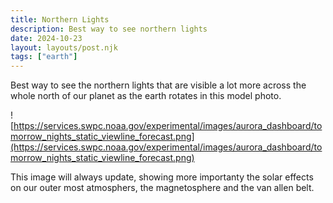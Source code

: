 ```yaml
---
title: Northern Lights
description: Best way to see northern lights
date: 2024-10-23
layout: layouts/post.njk
tags: ["earth"]
---
```


Best way to see the northern lights that are visible a lot more across the whole north of our planet as the earth rotates in this model photo.

![https://services.swpc.noaa.gov/experimental/images/aurora_dashboard/tomorrow_nights_static_viewline_forecast.png](https://services.swpc.noaa.gov/experimental/images/aurora_dashboard/tomorrow_nights_static_viewline_forecast.png)

This image will always update, showing more importanty the solar effects on our outer most atmosphers, the magnetosphere and the van allen belt.
